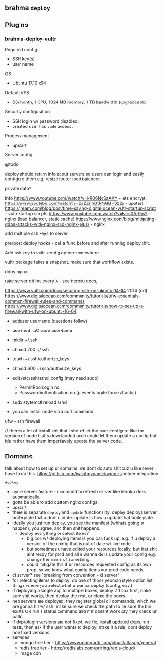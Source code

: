 ## brahma `deploy`


## Plugins

### brahma-deploy-vultr

Required config:
- SSH key(s)
- user name

OS
- Ubuntu 17.10 x64

Default VPS
- $5/month, 1 CPU, 1024 MB memory, 1 TB bandwidth (upgradeable)

Securtiy configuration
- SSH login w/ password disabled.
- created user has `sudo` access.

Process management
- upstart

Server config

@todo

deploy should return info about servers so users can login and easily configure them e.g. resize router load balancer.

private data?

Info
https://www.youtube.com/watch?v=kR06NoSzAXY - lets encrypt.
https://www.youtube.com/watch?v=BJZZnhGtR4A&t=322s - upstart
https://jream.com/blog/post/time-saving-digital-ocean-vultr-startup-script - vultr startup scripts
https://www.youtube.com/watch?v=FJrs0Ar9asY - nginx (load balancer, static cache)
https://www.nginx.com/blog/mitigating-ddos-attacks-with-nginx-and-nginx-plus/ - nginx

add multiple ssh keys to server

pre/post deploy hooks - call a func before and after running deploy shit.

Add ssh key to vultr. config option somewhere.

vultr package takes a snapshot. make sure that workflow exists.

ddos nginx.

take server offline every X - see heroku docs,

https://www.vultr.com/docs/securing-ssh-on-ubuntu-14-04 2014 (old)
https://www.digitalocean.com/community/tutorials/ufw-essentials-common-firewall-rules-and-commands
https://www.digitalocean.com/community/tutorials/how-to-set-up-a-firewall-with-ufw-on-ubuntu-16-04

- adduser username (questions follow)
- usermod -aG sudo userName
- mkdir ~/.ssh
- chmod 700 ~/.ssh
- touch ~/.ssh/authorize_keys
- chmod 600 ~/.ssh/authorize_keys
- edit /etc/ssh/sshd_config (may need sudo)
  - PermitRootLogin no
  - PasswordAuthentication no (prevents brute force attacks)
- sudo stytemctl reload sshd

- you can install node via a curl command

ufw - ssh firewall

// theres a lot of install shit that i should let the user configure like
the version of node that's downlaoded and i could let them update a config but
ide rather have them impertiavely update the server code.

## Domains
talk about how to set up ur domains. we dont do auto shit cuz u like never have to do this.
https://github.com/iwantmyname/iwmn-js helper integration





`deploy`
- cycle server feature - command to refresh server like heroku does automatically.
- gotta be able to add custom nginx configs.
- upstart
- there is separate `deploy` and `update` functionality. deploy deploys server boilerplate that u dont update. update is how u update that boilerplate.
- ideally you just run deploy, you see the manifest (whhats going to happen), you agree, and then shit happens.
  - deploy everything or select items?
    - big con w/ deploying items is you can fuck up. e.g. if u deploy a version of the config that is out of date w/ live code.
    - but sometimes u have edited your resources locally, but that shit aint ready for prod and all u wanna do is update your config e.g. change the name of something.
    - could mitigate this if ur resources requested config as its own prop, so we know what config items our prod code needs.
- ci server? see "breaking from convention - ci server"
- for selecting items to deploy: do one of those yeoman style option list things where you select what u wanna deploy (config, env,)
- if deploying a single app to multiple boxes, deploy 2 1 box first, make sure shit works, then deploy the rest, or clone the boxes.
- neo servers are deployed, they register global cli commands, which we are gonna hit w/ ssh. make sure we check the path to be sure the bin exists OR run a status command and if it doesnt work say 'hey check ur path'.
- if dep/plugin versions are not fixed, we fix, install updated deps, run tests, then ask if the user wants to deploy. make it a rule, dont deploy non fixed versions.
- services
  - mongo free tier - https://www.mongodb.com/cloud/atlas/lp/general
  - redis free tier - https://redislabs.com/pricing/redis-cloud/
  - image cdn

